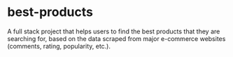 # best-products
 A full stack project that helps users to find the best products that they are searching for, based on the data scraped from major e-commerce websites (comments, rating, popularity, etc.).

